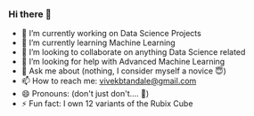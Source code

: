 ### Hi there 👋

<!--
**Vivek-Tandale/Vivek-Tandale** is a ✨ _special_ ✨ repository because its `README.md` (this file) appears on your GitHub profile.

Here are some ideas to get you started:
-->

- 🔭 I’m currently working on Data Science Projects
- 🌱 I’m currently learning Machine Learning
- 👯 I’m looking to collaborate on anything Data Science related
- 🤔 I’m looking for help with Advanced Machine Learning
- 💬 Ask me about (nothing, I consider myself a novice 😇)
- 📫 How to reach me: vivekbtandale@gmail.com
- 😄 Pronouns: (don't just don't.... 😤)
- ⚡ Fun fact: I own 12 variants of the Rubix Cube
